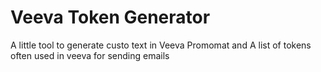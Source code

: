 # Veeva Token Generator

A little tool to generate custo text in Veeva Promomat and A list of tokens often used in veeva for sending emails
